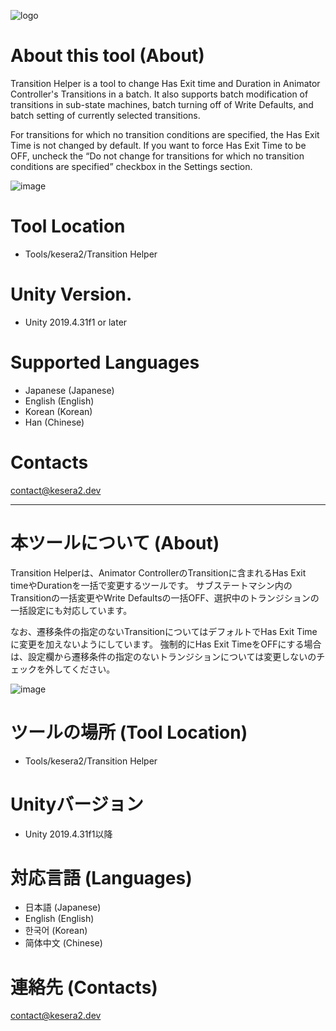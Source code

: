 ![logo](https://github.com/kesera2/TransitionHelper/blob/feature/v2.0.0/Resources/Icon/Logo.png)

# About this tool (About)
Transition Helper is a tool to change Has Exit time and Duration in Animator Controller's Transitions in a batch.
It also supports batch modification of transitions in sub-state machines, batch turning off of Write Defaults, and batch setting of currently selected transitions.

For transitions for which no transition conditions are specified, the Has Exit Time is not changed by default.
If you want to force Has Exit Time to be OFF, uncheck the “Do not change for transitions for which no transition conditions are specified” checkbox in the Settings section.

![image](https://github.com/user-attachments/assets/08c68b0a-8b57-4c2e-8220-a9c3795cad46)

# Tool Location
- Tools/kesera2/Transition Helper

# Unity Version.
- Unity 2019.4.31f1 or later

# Supported Languages
- Japanese (Japanese)
- English (English)
- Korean (Korean)
- Han (Chinese)

# Contacts
contact@kesera2.dev

--- 

# 本ツールについて (About)
Transition Helperは、Animator ControllerのTransitionに含まれるHas Exit timeやDurationを一括で変更するツールです。
サブステートマシン内のTransitionの一括変更やWrite Defaultsの一括OFF、選択中のトランジションの一括設定にも対応しています。

なお、遷移条件の指定のないTransitionについてはデフォルトでHas Exit Timeに変更を加えないようにしています。
強制的にHas Exit TimeをOFFにする場合は、設定欄から遷移条件の指定のないトランジションについては変更しないのチェックを外してください。

![image](https://github.com/user-attachments/assets/44e8048b-59bb-4aec-b87b-4294efe83ab3)

# ツールの場所 (Tool Location)
 - Tools/kesera2/Transition Helper

# Unityバージョン
- Unity 2019.4.31f1以降

# 対応言語 (Languages)
 - 日本語  (Japanese)
 - English (English)
 - 한국어  (Korean)
 - 简体中文    (Chinese)

# 連絡先 (Contacts)
contact@kesera2.dev

